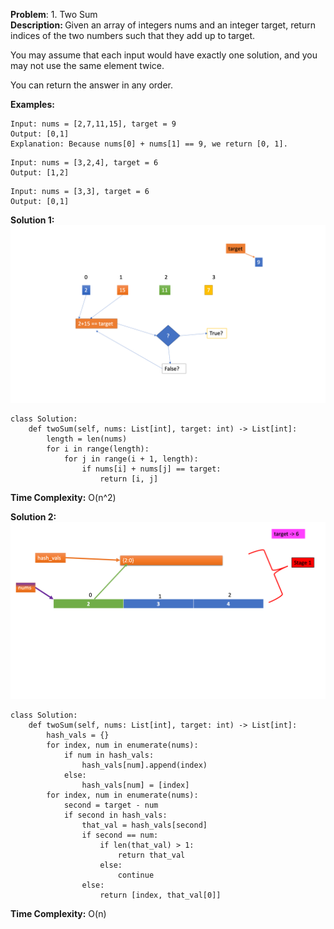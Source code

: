 <b>Problem</b>: 1. Two Sum </br>
<b>Description: </b> Given an array of integers nums and an integer target, return indices of the two numbers such that they add up to target.</br>

You may assume that each input would have exactly one solution, and you may not use the same element twice.</br>

You can return the answer in any order.</br>

<b>Examples: </b>
```
Input: nums = [2,7,11,15], target = 9
Output: [0,1]
Explanation: Because nums[0] + nums[1] == 9, we return [0, 1].
```

```
Input: nums = [3,2,4], target = 6
Output: [1,2]
```

```
Input: nums = [3,3], target = 6
Output: [0,1]
```

<b>Solution 1:</b></br>
![Solution 1](./images/Solution%201.gif)
</br>
```
class Solution:
    def twoSum(self, nums: List[int], target: int) -> List[int]:
        length = len(nums)
        for i in range(length):
            for j in range(i + 1, length):
                if nums[i] + nums[j] == target:
                    return [i, j]
```
<b>Time Complexity:</b> O(n^2)

<b>Solution 2:</b></br>
![Solution 2](./images/Solution%202.gif)
</br>
```
class Solution:
    def twoSum(self, nums: List[int], target: int) -> List[int]:
        hash_vals = {}
        for index, num in enumerate(nums):
            if num in hash_vals:
                hash_vals[num].append(index)
            else:
                hash_vals[num] = [index]
        for index, num in enumerate(nums):
            second = target - num
            if second in hash_vals:
                that_val = hash_vals[second]
                if second == num:
                    if len(that_val) > 1:
                        return that_val
                    else:
                        continue
                else:
                    return [index, that_val[0]]
```
<b>Time Complexity:</b> O(n)